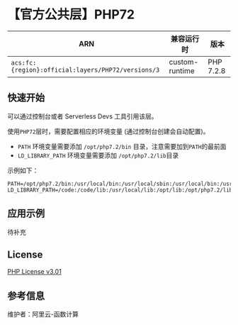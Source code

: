 
# 【官方公共层】PHP72

| ARN  |  兼容运行时  | 版本 |
|------|------|--------|
| `acs:fc:{region}:official:layers/PHP72/versions/3` | custom-runtime   | PHP 7.2.8 |

## 快速开始
可以通过控制台或者 Serverless Devs 工具引用该层。

使用`PHP72`层时，需要配置相应的环境变量 (通过控制台创建会自动配置)。
- `PATH` 环境变量需要添加 `/opt/php7.2/bin` 目录，注意需要加到`PATH`的最前面
- `LD_LIBRARY_PATH` 环境变量需要添加 `/opt/php7.2/lib`目录

示例如下：
```shell
PATH=/opt/php7.2/bin:/usr/local/bin:/usr/local/sbin:/usr/local/bin:/usr/sbin:/usr/bin:/sbin:/bin:/opt/bin
LD_LIBRARY_PATH=/code:/code/lib:/usr/local/lib:/opt/lib:/opt/php7.2/lib
```

## 应用示例
待补充

## License
[PHP License v3.01](https://www.php.net/license/3_01.txt)

## 参考信息
维护者：阿里云-函数计算